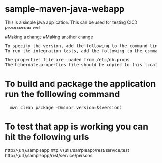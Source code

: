 # sample-maven-java-webapp
This is a simple java application. This can be used for testing CICD processes as well.

#Making a change
#Making another change
 
<pre>
To specify the version, add the following to the command line '-Dminor-version=<version>'
To run the integration tests, add the following to the command line '-Dmy.location=<host>'
</pre>

<pre>
The properties file are loaded from /etc/db.props
The hibernate.properties file should be copied to this location, for the database portion to work
</pre>

# To build and package the application run the folllowing command
<pre>
  mvn clean package -Dminor.version=${version}
</pre>

# To test that app is working you can hit the following urls

http://{url}/sampleapp
http://{url}/sampleapp/rest/service/test
http://{url}/sampleapp/rest/service/persons
